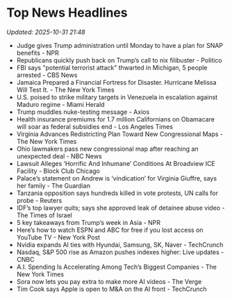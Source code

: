 # Top News Headlines

_Updated: 2025-10-31 21:48_

- Judge gives Trump administration until Monday to have a plan for SNAP benefits - NPR
- Republicans quickly push back on Trump’s call to nix filibuster - Politico
- FBI says "potential terrorist attack" thwarted in Michigan, 5 people arrested - CBS News
- Jamaica Prepared a Financial Fortress for Disaster. Hurricane Melissa Will Test It. - The New York Times
- U.S. poised to strike military targets in Venezuela in escalation against Maduro regime - Miami Herald
- Trump muddles nuke-testing message - Axios
- Health insurance premiums for 1.7 million Californians on Obamacare will soar as federal subsidies end - Los Angeles Times
- Virginia Advances Redistricting Plan Toward New Congressional Maps - The New York Times
- Ohio lawmakers pass new congressional map after reaching an unexpected deal - NBC News
- Lawsuit Alleges ‘Horrific And Inhumane’ Conditions At Broadview ICE Facility - Block Club Chicago
- Palace’s statement on Andrew is ‘vindication’ for Virginia Giuffre, says her family - The Guardian
- Tanzania opposition says hundreds killed in vote protests, UN calls for probe - Reuters
- IDF’s top lawyer quits; says she approved leak of detainee abuse video - The Times of Israel
- 5 key takeaways from Trump’s week in Asia - NPR
- Here’s how to watch ESPN and ABC for free if you lost access on YouTube TV - New York Post
- Nvidia expands AI ties with Hyundai, Samsung, SK, Naver - TechCrunch
- Nasdaq, S&P 500 rise as Amazon pushes indexes higher: Live updates - CNBC
- A.I. Spending Is Accelerating Among Tech’s Biggest Companies - The New York Times
- Sora now lets you pay extra to make more AI videos - The Verge
- Tim Cook says Apple is open to M&A on the AI front - TechCrunch